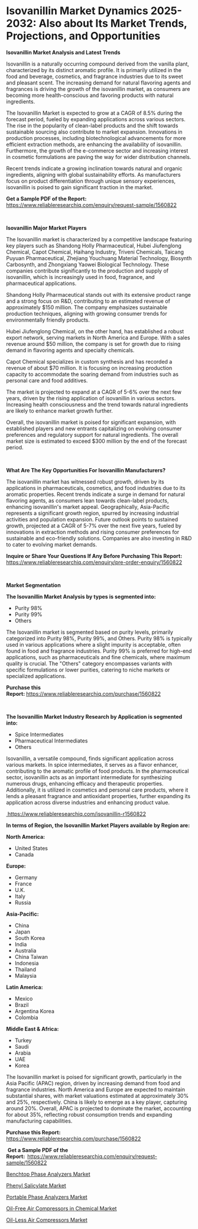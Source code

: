 <p><h1>Isovanillin Market Dynamics 2025-2032: Also about Its Market Trends, Projections, and Opportunities</h1></p><p><strong>Isovanillin Market Analysis and Latest Trends</strong></p>
<p><p>Isovanillin is a naturally occurring compound derived from the vanilla plant, characterized by its distinct aromatic profile. It is primarily utilized in the food and beverage, cosmetics, and fragrance industries due to its sweet and pleasant scent. The increasing demand for natural flavoring agents and fragrances is driving the growth of the isovanillin market, as consumers are becoming more health-conscious and favoring products with natural ingredients.</p><p>The Isovanillin Market is expected to grow at a CAGR of 8.5% during the forecast period, fueled by expanding applications across various sectors. The rise in the popularity of clean-label products and the shift towards sustainable sourcing also contribute to market expansion. Innovations in production processes, including biotechnological advancements for more efficient extraction methods, are enhancing the availability of isovanillin. Furthermore, the growth of the e-commerce sector and increasing interest in cosmetic formulations are paving the way for wider distribution channels.</p><p>Recent trends indicate a growing inclination towards natural and organic ingredients, aligning with global sustainability efforts. As manufacturers focus on product differentiation through unique sensory experiences, isovanillin is poised to gain significant traction in the market.</p></p>
<p><strong>Get a Sample PDF of the Report:&nbsp;</strong> <a href="https://www.reliableresearchiq.com/enquiry/request-sample/1560822?utm_campaign=2727&utm_medium=2&utm_source=Github&utm_content=ia&utm_term=31032025&utm_id=isovanillin">https://www.reliableresearchiq.com/enquiry/request-sample/1560822</a></p>
<p>&nbsp;</p>
<p><strong>Isovanillin Major Market Players</strong></p>
<p><p>The Isovanillin market is characterized by a competitive landscape featuring key players such as Shandong Holly Pharmaceutical, Hubei Jiufenglong Chemical, Capot Chemical, Haihang Industry, Triveni Chemicals, Taicang Puyuan Pharmaceutical, Zhejiang Youchuang Material Technology, Biosynth Carbosynth, and Zhongxiang Yaowei Biological Technology. These companies contribute significantly to the production and supply of isovanillin, which is increasingly used in food, fragrance, and pharmaceutical applications.</p><p>Shandong Holly Pharmaceutical stands out with its extensive product range and a strong focus on R&D, contributing to an estimated revenue of approximately $150 million. The company emphasizes sustainable production techniques, aligning with growing consumer trends for environmentally friendly products. </p><p>Hubei Jiufenglong Chemical, on the other hand, has established a robust export network, serving markets in North America and Europe. With a sales revenue around $50 million, the company is set for growth due to rising demand in flavoring agents and specialty chemicals.</p><p>Capot Chemical specializes in custom synthesis and has recorded a revenue of about $70 million. It is focusing on increasing production capacity to accommodate the soaring demand from industries such as personal care and food additives.</p><p>The market is projected to expand at a CAGR of 5-6% over the next few years, driven by the rising application of isovanillin in various sectors. Increasing health consciousness and the trend towards natural ingredients are likely to enhance market growth further.</p><p>Overall, the isovanillin market is poised for significant expansion, with established players and new entrants capitalizing on evolving consumer preferences and regulatory support for natural ingredients. The overall market size is estimated to exceed $300 million by the end of the forecast period.</p></p>
<p>&nbsp;</p>
<p><strong>What Are The Key Opportunities For Isovanillin Manufacturers?</strong></p>
<p><p>The isovanillin market has witnessed robust growth, driven by its applications in pharmaceuticals, cosmetics, and food industries due to its aromatic properties. Recent trends indicate a surge in demand for natural flavoring agents, as consumers lean towards clean-label products, enhancing isovanillin's market appeal. Geographically, Asia-Pacific represents a significant growth region, spurred by increasing industrial activities and population expansion. Future outlook points to sustained growth, projected at a CAGR of 5-7% over the next five years, fueled by innovations in extraction methods and rising consumer preferences for sustainable and eco-friendly solutions. Companies are also investing in R&D to cater to evolving market demands.</p></p>
<p><strong>Inquire or Share Your Questions If Any Before Purchasing This Report:</strong> <a href="https://www.reliableresearchiq.com/enquiry/pre-order-enquiry/1560822?utm_campaign=2727&utm_medium=2&utm_source=Github&utm_content=ia&utm_term=31032025&utm_id=isovanillin">https://www.reliableresearchiq.com/enquiry/pre-order-enquiry/1560822</a></p>
<p>&nbsp;</p>
<p><strong>Market Segmentation</strong></p>
<p><strong>The Isovanillin Market Analysis by types is segmented into:</strong></p>
<p><ul><li>Purity 98%</li><li>Purity 99%</li><li>Others</li></ul></p>
<p><p>The Isovanillin market is segmented based on purity levels, primarily categorized into Purity 98%, Purity 99%, and Others. Purity 98% is typically used in various applications where a slight impurity is acceptable, often found in food and fragrance industries. Purity 99% is preferred for high-end applications, such as pharmaceuticals and fine chemicals, where maximum quality is crucial. The "Others" category encompasses variants with specific formulations or lower purities, catering to niche markets or specialized applications.</p></p>
<p><strong>Purchase this Report:&nbsp;</strong><a href="https://www.reliableresearchiq.com/purchase/1560822?utm_campaign=2727&utm_medium=2&utm_source=Github&utm_content=ia&utm_term=31032025&utm_id=isovanillin">https://www.reliableresearchiq.com/purchase/1560822</a></p>
<p>&nbsp;</p>
<p><strong>The Isovanillin Market Industry Research by Application is segmented into:</strong></p>
<p><ul><li>Spice Intermediates</li><li>Pharmaceutical Intermediates</li><li>Others</li></ul></p>
<p><p>Isovanillin, a versatile compound, finds significant application across various markets. In spice intermediates, it serves as a flavor enhancer, contributing to the aromatic profile of food products. In the pharmaceutical sector, isovanillin acts as an important intermediate for synthesizing numerous drugs, enhancing efficacy and therapeutic properties. Additionally, it is utilized in cosmetics and personal care products, where it lends a pleasant fragrance and antioxidant properties, further expanding its application across diverse industries and enhancing product value.</p></p>
<p><a href="https://www.reliableresearchiq.com/isovanillin-r1560822?utm_campaign=2727&utm_medium=2&utm_source=Github&utm_content=ia&utm_term=31032025&utm_id=isovanillin">&nbsp;https://www.reliableresearchiq.com/isovanillin-r1560822</a></p>
<p><strong>In terms of Region, the Isovanillin Market Players available by Region are:</strong></p>
<p>
    <p> <strong> North America: </strong>
        <ul>
            <li>United States</li>
            <li>Canada</li>
        </ul>
        </p> 
    <p> <strong> Europe: </strong>
        <ul>
            <li>Germany</li>
            <li>France</li>
            <li>U.K.</li>
            <li>Italy</li>
            <li>Russia</li>
        </ul>
        </p> 
    <p> <strong> Asia-Pacific: </strong>
        <ul>
            <li>China</li>
            <li>Japan</li>
            <li>South Korea</li>
            <li>India</li>
            <li>Australia</li>
            <li>China Taiwan</li>
            <li>Indonesia</li>
            <li>Thailand</li>
            <li>Malaysia</li>
        </ul>
        </p> 
    <p> <strong> Latin America: </strong>
        <ul>
            <li>Mexico</li>
            <li>Brazil</li>
            <li>Argentina Korea</li>
            <li>Colombia</li>
        </ul>
        </p> 
    <p> <strong> Middle East & Africa: </strong>
        <ul>
            <li>Turkey</li>
            <li>Saudi</li>
            <li>Arabia</li>
            <li>UAE</li>
            <li>Korea</li>
        </ul>
    </p>
    </p>
<p><p>The Isovanillin market is poised for significant growth, particularly in the Asia Pacific (APAC) region, driven by increasing demand from food and fragrance industries. North America and Europe are expected to maintain substantial shares, with market valuations estimated at approximately 30% and 25%, respectively. China is likely to emerge as a key player, capturing around 20%. Overall, APAC is projected to dominate the market, accounting for about 35%, reflecting robust consumption trends and expanding manufacturing capabilities.</p></p>
<p><strong>Purchase this Report: </strong><a href="https://www.reliableresearchiq.com/purchase/1560822?utm_campaign=2727&utm_medium=2&utm_source=Github&utm_content=ia&utm_term=31032025&utm_id=isovanillin">https://www.reliableresearchiq.com/purchase/1560822</a></p>
<p>&nbsp;<strong>Get a Sample PDF of the Report:&nbsp;&nbsp;</strong><a href="https://www.reliableresearchiq.com/enquiry/request-sample/1560822?utm_campaign=2727&utm_medium=2&utm_source=Github&utm_content=ia&utm_term=31032025&utm_id=isovanillin">https://www.reliableresearchiq.com/enquiry/request-sample/1560822</a></p>
<p><strong></strong></p>
<p><p><a href="https://www.linkedin.com/pulse/benchtop-phase-analyzers-market-revolution-size-share-emerging-mjfne?utm_campaign=2727&utm_medium=2&utm_source=Github&utm_content=ia&utm_term=31032025&utm_id=isovanillin">Benchtop Phase Analyzers Market</a></p><p><a href="https://github.com/raffadongraffadong/Market-Research-Report-List-1/blob/main/phenyl-salicylate-market.md?utm_campaign=2727&utm_medium=2&utm_source=Github&utm_content=ia&utm_term=31032025&utm_id=isovanillin">Phenyl Salicylate Market</a></p><p><a href="https://www.linkedin.com/pulse/portable-phase-analyzers-market-report-projected-138-from-ayxae?utm_campaign=2727&utm_medium=2&utm_source=Github&utm_content=ia&utm_term=31032025&utm_id=isovanillin">Portable Phase Analyzers Market</a></p><p><a href="https://www.linkedin.com/pulse/future-oil-free-air-compressors-chemical-market-structural-insights-nz3se?utm_campaign=2727&utm_medium=2&utm_source=Github&utm_content=ia&utm_term=31032025&utm_id=isovanillin">Oil-Free Air Compressors in Chemical Market</a></p><p><a href="https://www.linkedin.com/pulse/oil-less-air-compressors-market-analysis-report-predicts-trends-dedse?utm_campaign=2727&utm_medium=2&utm_source=Github&utm_content=ia&utm_term=31032025&utm_id=isovanillin">Oil-Less Air Compressors Market</a></p></p>